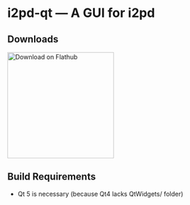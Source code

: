 # i2pd-qt — A GUI for i2pd

## Downloads

<a href='https://flathub.org/apps/details/website.i2pd.i2pd'><img width='240' alt='Download on Flathub' src='https://flathub.org/assets/badges/flathub-badge-en.png'/></a>

## Build Requirements

 * Qt 5 is necessary (because Qt4 lacks QtWidgets/ folder)
